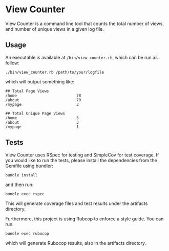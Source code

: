 # View Counter

View Counter is a command line tool that counts the total number of views, and number of unique views in a given log file.

## Usage

An executable is available at `/bin/view_counter.rb`, which can be run as follow:

```
./bin/view_counter.rb /path/to/your/logfile
```

which will output something like:

```
## Total Page Views
/home                          78
/about                         70
/mypage                        3

## Total Unique Page Views
/home                          5
/about                         3
/mypage                        1
```

## Tests

View Counter uses RSpec for testing and SimpleCov for test coverage. If you would like to run the tests, please install the dependencies from the Gemfile using bundler:

```
bundle install
```

and then run:

```
bundle exec rspec
```

This will generate coverage files and test results under the artifacts directory.

Furthermore, this project is using Rubcop to enforce a style guide. You can run:

```
bundle exec rubocop
```

which will generate Rubocop results, also in the artifacts directory.
